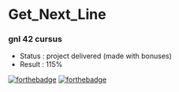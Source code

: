# Get_Next_Line
### gnl 42 cursus

* Status : project delivered (made with bonuses)
* Result : 115%

[![forthebadge](https://forthebadge.com/images/badges/made-with-c.svg)](https://forthebadge.com)
[![forthebadge](https://forthebadge.com/images/badges/powered-by-coffee.svg)](https://forthebadge.com)
